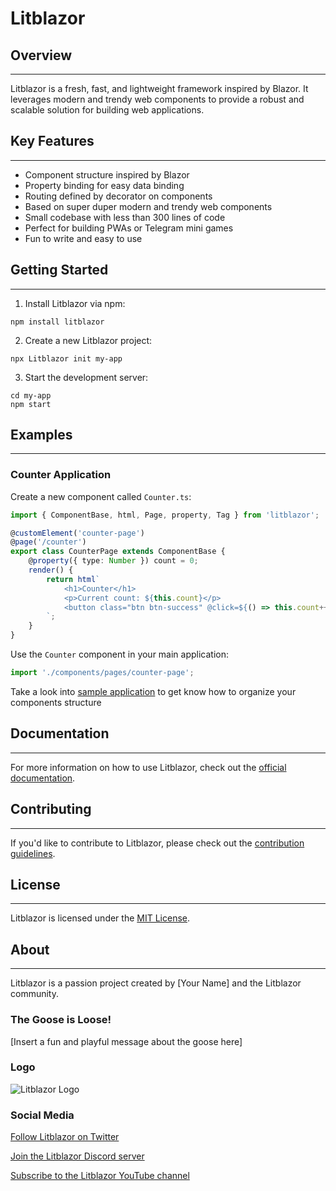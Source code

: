 # Litblazor

## Overview
------------

Litblazor is a fresh, fast, and lightweight framework inspired by Blazor. It leverages modern and trendy web components to provide a robust and scalable solution for building web applications.

## Key Features
---------------

* Component structure inspired by Blazor
* Property binding for easy data binding
* Routing defined by decorator on components
* Based on super duper modern and trendy web components
* Small codebase with less than 300 lines of code
* Perfect for building PWAs or Telegram mini games
* Fun to write and easy to use

## Getting Started
-----------------

1. Install Litblazor via npm:
```
npm install litblazor
```

2. Create a new Litblazor project:
```
npx Litblazor init my-app
```

3. Start the development server:
```
cd my-app
npm start
```

## Examples
---------

### Counter Application

Create a new component called `Counter.ts`:

```typescript
import { ComponentBase, html, Page, property, Tag } from 'litblazor';

@customElement('counter-page')
@page('/counter')
export class CounterPage extends ComponentBase {
    @property({ type: Number }) count = 0;
    render() {
        return html`
            <h1>Counter</h1>
            <p>Current count: ${this.count}</p>
            <button class="btn btn-success" @click=${() => this.count++}>Increment</button>
        `;
    }
}
```

Use the `Counter` component in your main application:

```typescript
import './components/pages/counter-page';
```

Take a look into [sample application](https://github.com/honk-su/Litblazor/tree/main/sampleapp)
to get know how to organize your components structure

## Documentation
-------------

For more information on how to use Litblazor, check out the [official documentation](https://Litblazor.com/docs).

## Contributing
------------

If you'd like to contribute to Litblazor, please check out the [contribution guidelines](https://github.com/your-username/Litblazor/blob/main/CONTRIBUTING.md).

## License
-------

Litblazor is licensed under the [MIT License](https://github.com/your-username/Litblazor/blob/main/LICENSE).

## About
------

Litblazor is a passion project created by [Your Name] and the Litblazor community.

### The Goose is Loose!

[Insert a fun and playful message about the goose here]

### Logo

![Litblazor Logo](https://avatars.githubusercontent.com/u/189227806?s=400&u=c384a9b9e7579e9f7050ab95611a578f84145bc9&v=4)

### Social Media

[Follow Litblazor on Twitter](https://twitter.com/Litblazor)

[Join the Litblazor Discord server](https://discord.gg/Litblazor)

[Subscribe to the Litblazor YouTube channel](https://www.youtube.com/channel/UC123456789)
